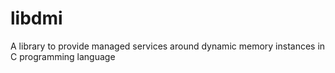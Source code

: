 # libdmi
A library to provide managed services around dynamic memory instances in C programming language
